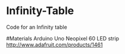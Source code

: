 # Infinity-Table
Code for an Infinity table

#Materials
Arduino Uno
Neopixel 60 LED strip http://www.adafruit.com/products/1461
